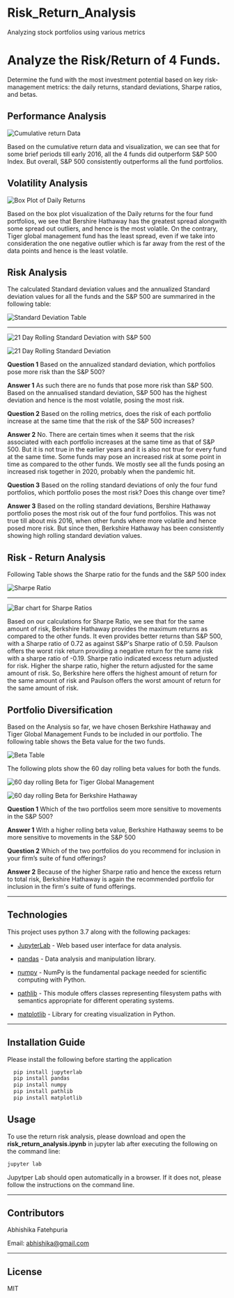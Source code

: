 # Risk_Return_Analysis
Analyzing stock portfolios using various metrics

# Analyze the Risk/Return of 4 Funds.

Determine the fund with the most investment potential based on key risk-management metrics: the daily returns, standard deviations, Sharpe ratios, and betas.

## Performance Analysis

![Cumulative return Data](Images/Cum_performance.png)

Based on the cumulative return data and visualization, we can see that for some brief periods till early 2016, all the 4 funds did outperform S&P 500 Index. But overall, S&P 500 consistently outperforms all the fund portfolios.


## Volatility Analysis

![Box Plot of Daily Returns](Images/Volatility_funds.png)

Based on the box plot visualization of the Daily returns for the four fund portfolios, we see that Bershire Hathaway has the greatest spread alongwith some spread out outliers, and hence is the most volatile. On the contrary, Tiger global management fund has the least spread, even if we take into consideration the one negative outlier which is far away from the rest of the data points and hence is the least volatile.


## Risk Analysis

The calculated Standard deviation values and the annualized Standard deviation values for all the funds and the S&P 500 are summarired in the following table: 


![Standard Deviation Table](Images/std_dev_table.png)

----

![21 Day Rolling Standard Deviation with S&P 500](Images/annual_std_dev_with_market.png)

![21 Day Rolling Standard Deviation](Images/annual_std_dev_funds.png)

**Question 1** Based on the annualized standard deviation, which portfolios pose more risk than the S&P 500?

**Answer 1** As such there are no funds that pose more risk than S&P 500. Based on the annualised standard deviation, S&P 500 has the highest deviation and hence is the most volatile, posing the most risk.

**Question 2** Based on the rolling metrics, does the risk of each portfolio increase at the same time that the risk of the S&P 500 increases?

**Answer 2** No. There are certain times when it seems that the risk associated with each portfolio increases at the same time as that of S&P 500. But it is not true in the earlier years and it is also not true for every fund at the same time. Some funds may pose an increased risk at some point in time as compared to the other funds. We mostly see all the funds posing an increased risk together in 2020, probably when the pandemic hit.

**Question 3** Based on the rolling standard deviations of only the four fund portfolios, which portfolio poses the most risk? Does this change over time?

**Answer 3** Based on the rolling standard deviations, Bershire Hathaway portfolio poses the most risk out of the four fund portfolios. This was not true till about mis 2016, when other funds where more volatile and hence posed more risk. But since then, Berkshire Hathaway has been consistently showing high rolling standard deviation values.


## Risk - Return Analysis

Following Table shows the Sharpe ratio for the funds and the S&P 500 index

![Sharpe Ratio](Images/Sharpe_ratio_table.png)

---

![Bar chart for Sharpe Ratios](Images/Sharpe_ratios.png)

Based on our calculations for Sharpe Ratio, we see that for the same amount of risk, Berkshire Hathaway provides the maximum returns as compared to the other funds. It even provides better returns than S&P 500, with a Sharpe ratio of 0.72 as against S&P's Sharpe ratio of 0.59. Paulson offers the worst risk return providing a negative return for the same risk with a sharpe ratio of -0.19. Sharpe ratio indicated excess return adjusted for risk. Higher the sharpe ratio, higher the return adjusted for the same amount of risk. So, Berkshire here offers the highest amount of return for the same amount of risk and Paulson offers the worst amount of return for the same amount of risk.


## Portfolio Diversification

Based on the Analysis so far, we have chosen Berkshire Hathaway and Tiger Global Management Funds to be included in our portfolio. The following table shows the Beta value for the two funds.

![Beta Table](Images/Beta_table.png)

The following plots show the 60 day rolling beta values for both the funds. 

![60 day rolling Beta for Tiger Global Management](Images/Beta_tiger.png)

![60 day rolling Beta for Berkshire Hathaway](Images/BH_beta.png)


**Question 1** Which of the two portfolios seem more sensitive to movements in the S&P 500?

**Answer 1** With a higher rolling beta value, Berkshire Hathaway seems to be more sensitive to movements in the S&P 500

**Question 2** Which of the two portfolios do you recommend for inclusion in your firm’s suite of fund offerings?

**Answer 2** Because of the higher Sharpe ratio and hence the excess return to total risk, Berkshire Hathaway is again the recommended portfolio for inclusion in the firm's suite of fund offerings.

---

## Technologies

This project uses python 3.7 along with the following packages:

* [JupyterLab](https://jupyterlab.readthedocs.io/en/stable/) - Web based user interface for data analysis.

* [pandas](https://github.com/pandas-dev/pandas) - Data analysis and manipulation library.

* [numpy](https://github.com/numpy/numpy) - NumPy is the fundamental package needed for scientific computing with Python.

* [pathlib](https://docs.python.org/3/library/pathlib.html) - This module offers classes representing filesystem paths with semantics appropriate for different operating systems.

* [matplotlib](https://github.com/matplotlib/matplotlib) - Library for creating visualization in Python.

---

## Installation Guide

Please install the following before starting the application

```python
  pip install jupyterlab
  pip install pandas
  pip install numpy
  pip install pathlib
  pip install matplotlib
```

## Usage

To use the return risk analysis, please download and open the **risk_return_analysis.ipynb** in jupyter lab after executing
the following on the command line:

```python
jupyter lab
```
Jupytper Lab should open automatically in a browser. 
If it does not, please follow the instructions on the command line.

---

## Contributors

Abhishika Fatehpuria

Email: abhishika@gmail.com

---

## License

MIT
